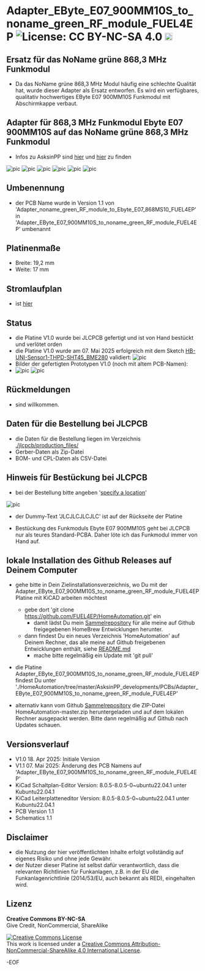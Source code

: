 # Adapter_EByte_E07_900MM10S_to_noname_green_RF_module_FUEL4EP ![License: CC BY-NC-SA 4.0](https://img.shields.io/badge/License-CC%20BY--NC--SA%204.0-lightgrey.svg) <a href='https://ko-fi.com/FUEL4EP' target='_blank'><img height='20' style='border:0px;height:20px;' src='https://cdn.ko-fi.com/cdn/kofi1.png?v=2' border='0' alt='Buy Me a Coffee at ko-fi.com' /></a>

## Ersatz für das NoName grüne 868,3 MHz Funkmodul

- Da das NoName grüne 868,3 MHz Modul häufig eine schlechte Qualität hat, wurde dieser Adapter als Ersatz entworfen. Es wird ein verfügbares, qualitativ hochwertiges EByte E07 900MM10S Funkmodul mit Abschirmkappe verbaut.


## Adapter für 868,3 MHz Funkmodul Ebyte E07 900MM10S auf das NoName grüne 868,3 MHz Funkmodul


- Infos zu AsksinPP sind [hier](https://asksinpp.de) und [hier](https://asksinpp.de/Grundlagen/01_hardware.html#verdrahtung) zu finden

![pic](Pictures_of_JLCPCB_prototypes/Adapter_EByte_E07_900MM10S_to_noname_green_RF_module_FUEL4EP_PCB_top_V1.0.png)
![pic](PNGs/Adapter_EByte_E07_900MM10S_to_noname_green_RF_module_FUEL4EP_PCB_3D_top.png)
![pic](PNGs/Adapter_EByte_E07_900MM10S_to_noname_green_RF_module_FUEL4EP_PCB_KiCAD.png)
![pic](PNGs/Adapter_EByte_E07_900MM10S_to_noname_green_RF_module_FUEL4EP_top_silkscreen.png)
![pic](Pictures_of_JLCPCB_prototypes/Adapter_EByte_E07_900MM10S_to_noname_green_RF_module_FUEL4EP_PCB_top.png)
![pic](Pictures_of_JLCPCB_prototypes/Adapter_EByte_E07_900MM10S_to_noname_green_RF_module_FUEL4EP_PCB_bottom.png)

## Umbenennung

- der PCB Name wurde in Version 1.1 von 'Adapter_noname_green_RF_module_to_Ebyte_E07_868MS10_FUEL4EP' in 'Adapter_EByte_E07_900MM10S_to_noname_green_RF_module_FUEL4EP' umbenannt

## Platinenmaße

- Breite: 19,2 mm
- Weite: 17 mm

## Stromlaufplan

- ist [hier](./Schematics/Adapter_EByte_E07_900MM10S_to_noname_green_RF_module_FUEL4EP.pdf)

## Status

- die Platine V1.0 wurde bei JLCPCB gefertigt und ist von Hand bestückt und verlötet orden
- die Platine V1.0 wurde am 07.  Mai 2025 erfolgreich mit dem Sketch [HB-UNI-Sensor1-THPD-SHT45_BME280](https://github.com/FUEL4EP/HomeAutomation/tree/master/AsksinPP_developments/sketches/HB-UNI-Sensor1-THPD-SHT45_BME280) validiert:
 ![pic](PNGs/Adapter_EByte_E07_900MM10S_to_noname_green_RF_module_FUEL4EP_prototype_validation.png)
- Bilder der gefertigten Prototypen V1.0 (noch mit altem PCB-Namen):
- ![pic](Pictures_of_JLCPCB_prototypes/Adapter_EByte_E07_900MM10S_to_noname_green_RF_module_FUEL4EP_PCB_top.png)
![pic](Pictures_of_JLCPCB_prototypes/Adapter_EByte_E07_900MM10S_to_noname_green_RF_module_FUEL4EP_PCB_bottom.png)



## Rückmeldungen

- sind willkommen.

## Daten für die Bestellung bei JLCPCB

- die Daten für die Bestellung liegen im Verzeichnis [./jlcpcb/production_files/](./jlcpcb/production_files/)
- Gerber-Daten als Zip-Datei
- BOM- und CPL-Daten als CSV-Datei


## Hinweis für Bestückung bei JLCPCB

- bei der Bestellung bitte angeben '[specify a location](https://jlcpcb.com/help/article/50-How-to-remove-order-number-from-your-PCB)'

![pic](./Pictures_of_JLCPCB_prototypes/specify_an_order_number.png)

- der  Dummy-Text 'JLCJLCJLCJLC' ist auf der Rückseite der Platine

- Bestückung des Funkmoduls Ebyte E07 900MM10S geht bei JLCPCB nur als teures Standard-PCBA. Daher löte ich das Funkmodul immer von Hand auf.


## lokale Installation des Github Releases auf Deinem Computer

- gehe bitte in Dein Zielinstallationsverzeichnis, wo Du mit der Adapter_EByte_E07_900MM10S_to_noname_green_RF_module_FUEL4EP Platine mit KiCAD arbeiten möchtest

  - gebe dort 'git clone https://github.com/FUEL4EP/HomeAutomation.git' ein
	  + damit lädst Du mein [Sammelrepository](https://github.com/FUEL4EP/HomeAutomation) für alle meine auf Github freigegebenen HomeBrew Entwicklungen herunter.
  - dann findest Du ein neues Verzeichnis 'HomeAutomation' auf Deinem Rechner, das alle meine auf Github freigebenen Entwicklungen enthält, siehe [README.md](https://github.com/FUEL4EP/HomeAutomation/blob/master/README.md)
  	+ mache bitte regelmäßig ein Update mit 'git pull'
 -	die Platine Adapter_EByte_E07_900MM10S_to_noname_green_RF_module_FUEL4EP findest Du unter './HomeAutomation/tree/master/AsksinPP_developments/PCBs/Adapter_EByte_E07_900MM10S_to_noname_green_RF_module_FUEL4EP'
 
- alternativ kann vom Github [Sammelrepository](https://github.com/FUEL4EP/HomeAutomation) die ZIP-Datei HomeAutomation-master.zip heruntergeladen und auf dem lokalen Rechner ausgepackt werden. Bitte dann regelmäßig auf Github nach Updates schauen.

## Versionsverlauf

-   V1.0 18. Apr 2025: Initiale Version
-   V1.1 07. Mai 2025: Änderung des PCB Namens auf 'Adapter_EByte_E07_900MM10S_to_noname_green_RF_module_FUEL4EP' 
- KiCad Schaltplan-Editor Version: 8.0.5-8.0.5-0~ubuntu22.04.1 unter Kubuntu22.04.1
- KiCad Leiterplatteneditor Version: 8.0.5-8.0.5-0~ubuntu22.04.1 unter Kubuntu22.04.1
- PCB Version 1.1
- Schematics  1.1


## Disclaimer

-   die Nutzung der hier veröffentlichten Inhalte erfolgt vollständig auf eigenes Risiko und ohne jede Gewähr.
-  der Nutzer dieser Platine ist selbst dafür verantwortlich, dass die relevanten Richtlinien für Funkanlagen, z.B. in der EU die Funkanlagenrichtlinie (2014/53/EU, auch bekannt als RED), eingehalten wird.

## Lizenz 

**Creative Commons BY-NC-SA**<br>
Give Credit, NonCommercial, ShareAlike

<a rel="license" href="http://creativecommons.org/licenses/by-nc-sa/4.0/"><img alt="Creative Commons License" style="border-width:0" src="https://i.creativecommons.org/l/by-nc-sa/4.0/88x31.png" /></a><br />This work is licensed under a <a rel="license" href="http://creativecommons.org/licenses/by-nc-sa/4.0/">Creative Commons Attribution-NonCommercial-ShareAlike 4.0 International License</a>.


-EOF
	

